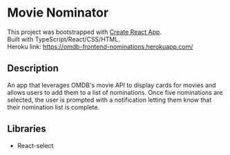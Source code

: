 # Movie Nominator

This project was bootstrapped with [Create React App](https://github.com/facebook/create-react-app).   
Built with TypeScript/React/CSS/HTML.  
Heroku link: https://omdb-frontend-nominations.herokuapp.com/

## Description

An app that leverages OMDB's movie API to display cards for movies and allows users to add them to a list of nominations.
Once five nominations are selected, the user is prompted with a notification letting them know that their nomination list is complete.

## Libraries

 * React-select
